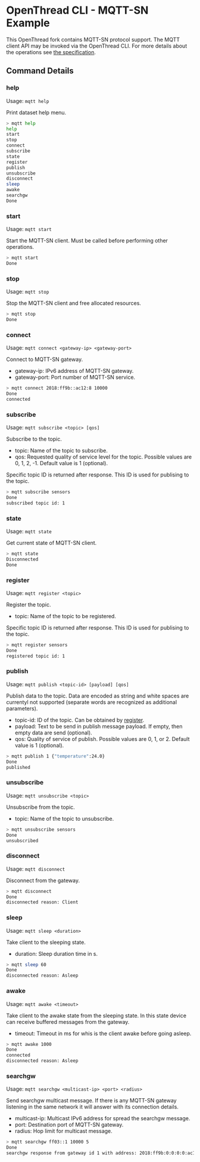 # OpenThread CLI - MQTT-SN Example

This OpenThread fork contains MQTT-SN protocol support. The MQTT client API may be invoked via the OpenThread CLI. For more details about the operations see [the specification](http://mqtt.org/documentation).

## Command Details

### help

Usage: `mqtt help`

Print dataset help menu.

```bash
> mqtt help
help
start
stop
connect
subscribe
state
register
publish
unsubscribe
disconnect
sleep
awake
searchgw
Done
```

### start

Usage: `mqtt start`

Start the MQTT-SN client. Must be called before performing other operations.

```bash
> mqtt start
Done
```

### stop

Usage: `mqtt stop`

Stop the MQTT-SN client and free allocated resources.

```bash
> mqtt stop
Done
```

### connect

Usage: `mqtt connect <gateway-ip> <gateway-port>`

Connect to MQTT-SN gateway.

* gateway-ip: IPv6 address of MQTT-SN gateway.
* gateway-port: Port number of MQTT-SN service.

```bash
> mqtt connect 2018:ff9b::ac12:8 10000
Done
connected
```

### subscribe

Usage: `mqtt subscribe <topic> [qos]`

Subscribe to the topic.

* topic: Name of the topic to subscribe.
* qos: Requested quality of service level for the topic. Possible values are 0, 1, 2, -1. Default value is 1 (optional).

Specific topic ID is returned after response. This ID is used for publising to the topic.

```bash
> mqtt subscribe sensors
Done
subscribed topic id: 1
```

### state

Usage: `mqtt state`

Get current state of MQTT-SN client.

```bash
> mqtt state
Disconnected
Done
```

### register

Usage: `mqtt register <topic>`

Register the topic.

* topic: Name of the topic to be registered.

Specific topic ID is returned after response. This ID is used for publising to the topic.

```bash
> mqtt register sensors
Done
registered topic id: 1
```

### publish

Usage: `mqtt publish <topic-id> [payload] [qos]`

Publish data to the topic. Data are encoded as string and white spaces are currentyl not supported (separate words are recognized as additional parameters).

* topic-id: ID of the topic. Can be obtained by [register](#register).
* payload: Text to be send in publish message payload. If empty, then empty data are send (optional).
* qos: Quality of service of publish. Possible values are 0, 1, or 2. Default value is 1 (optional).

```bash
> mqtt publish 1 {"temperature":24.0}
Done
published
```

### unsubscribe

Usage: `mqtt unsubscribe <topic>`

Unsubscribe from the topic.

* topic: Name of the topic to unsubscribe.

```bash
> mqtt unsubscribe sensors
Done
unsubscribed
```

### disconnect

Usage: `mqtt disconnect`

Disconnect from the gateway.

```bash
> mqtt disconnect
Done
disconnected reason: Client
```

### sleep

Usage: `mqtt sleep <duration>`

Take client to the sleeping state.

* duration: Sleep duration time in s.

```bash
> mqtt sleep 60
Done
disconnected reason: Asleep
```

### awake

Usage: `mqtt awake <timeout>`

Take client to the awake state from the sleeping state. In this state device can receive buffered messages from the gateway.

* timeout: Timeout in ms for whis is the client awake before going asleep.

```bash
> mqtt awake 1000
Done
connected
disconnected reason: Asleep
```

### searchgw

Usage: `mqtt searchgw <multicast-ip> <port> <radius>`

Send searchgw multicast message. If there is any MQTT-SN gateway listening in the same network it will answer with its connection details.

* multicast-ip: Multicast IPv6 address for spread the searchgw message.
* port: Destination port of MQTT-SN gateway.
* radius: Hop limit for multicast message.

```bash
> mqtt searchgw ff03::1 10000 5
Done
searchgw response from gateway id 1 with address: 2018:ff9b:0:0:0:0:ac12:8
```
